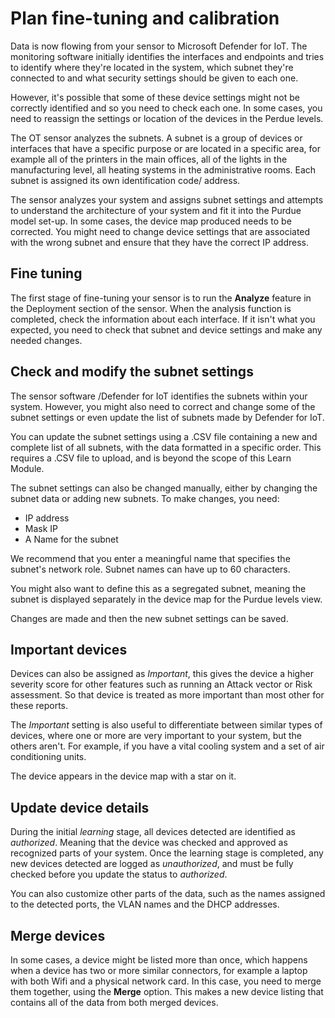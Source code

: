 <!-- also re read and make adjustments, also where will the items needed in the exercise unit be explained? THey should be here somewhere in the doc. -->
# Plan fine-tuning and calibration

Data is now flowing from your sensor to Microsoft Defender for IoT. The monitoring software initially identifies the interfaces and endpoints and tries to identify where they're located in the system, which subnet they're connected to and what security settings should be given to each one.

However, it's possible that some of these device settings might not be correctly identified and so you need to check each one. In some cases, you need to reassign the settings or location of the devices in the Perdue levels.

The OT sensor analyzes the subnets. A subnet is a group of devices or interfaces that have a specific purpose or are located in a specific area, for example all of the printers in the main offices, all of the lights in the manufacturing level, all heating systems in the administrative rooms. Each subnet is assigned its own identification code/ address.

The sensor analyzes your system and assigns subnet settings and attempts to understand the architecture of your system and fit it into the Purdue model set-up. In some cases, the device map produced needs to be corrected. You might need to change device settings that are associated with the wrong subnet and ensure that they have the correct IP address.

## Fine tuning

The first stage of fine-tuning your sensor is to run the **Analyze** feature in the Deployment section of the sensor. When the analysis function is completed, check the information about each interface. If it isn't what you expected, you need to check that subnet and device settings and make any needed changes.

## Check and modify the subnet settings

The sensor software /Defender for IoT identifies the subnets within your system. However, you might also need to correct and change some of the subnet settings or even update the list of subnets made by Defender for IoT.

You can update the subnet settings using a .CSV file containing a new and complete list of all subnets, with the data formatted in a specific order. This requires a .CSV file to upload, and is beyond the scope of this Learn Module.

The subnet settings can also be changed manually, either by changing the subnet data or adding new subnets. To make changes, you need:

- IP address <!-- <https://youtu.be/FbLhJZN1LdQ?si=xMBscEGQxGspzMSR&t=4635> this is class B, what does that mean?-->
- Mask IP <!-- this is class C, what does that mean?-->
- A Name for the subnet

We recommend that you enter a meaningful name that specifies the subnet's network role. Subnet names can have up to 60 characters.

You might also want to define this as a segregated subnet, meaning the subnet is displayed separately in the device map for the Purdue levels view.

Changes are made and then the new subnet settings can be saved.

## Important devices

Devices can also be assigned as *Important*, this gives the device a higher severity score for other features such as running an Attack vector or Risk assessment. So that device is treated as more important than most other for these reports.

The *Important* setting is also useful to differentiate between similar types of devices, where one or more are very important to your system, but the others aren't. For example, if you have a vital cooling system and a set of air conditioning units.

The device appears in the device map with a star on it.

## Update device details
<!-- is the authorized stuff relevant here? we wont be showing how to change it. -->
During the initial *learning* stage, all devices detected are identified as *authorized*. Meaning that the device was checked and approved as recognized parts of your system. Once the learning stage is completed, any new devices detected are logged as *unauthorized*, and must be fully checked before you update the status to *authorized*.

You can also customize other parts of the data, such as the names assigned to the detected ports, the VLAN names and the DHCP addresses. <!-- I am not sure about some of this, <https://learn.microsoft.com/en-us/azure/defender-for-iot/organizations/device-inventory#device-inventory-column-data> this seems a list of possible detail changes, which , if any should we choose, and how many should be update? -->

## Merge devices

In some cases, a device might be listed more than once, which happens when a device has two or more similar connectors, for example a laptop with both Wifi and a physical network card. In this case, you need to merge them together, using the **Merge** option. This makes a new device listing that contains all of the data from both merged devices.
